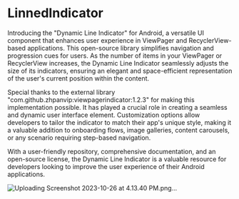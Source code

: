 # LinnedIndicator
Introducing the "Dynamic Line Indicator" for Android, a versatile UI component that enhances user experience in ViewPager and RecyclerView-based applications. This open-source library simplifies navigation and progression cues for users. As the number of items in your ViewPager or RecyclerView increases, the Dynamic Line Indicator seamlessly adjusts the size of its indicators, ensuring an elegant and space-efficient representation of the user's current position within the content.

Special thanks to the external library "com.github.zhpanvip:viewpagerindicator:1.2.3" for making this implementation possible. It has played a crucial role in creating a seamless and dynamic user interface element. Customization options allow developers to tailor the indicator to match their app's unique style, making it a valuable addition to onboarding flows, image galleries, content carousels, or any scenario requiring step-based navigation.

With a user-friendly repository, comprehensive documentation, and an open-source license, the Dynamic Line Indicator is a valuable resource for developers looking to improve the user experience of their Android applications.


![Uploading Screenshot 2023-10-26 at 4.13.40 PM.png…]()
